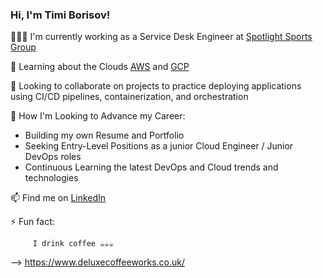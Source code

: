 ### Hi, I'm Timi Borisov! 


👨🏻‍💻 I'm currently working as a Service Desk Engineer at [Spotlight Sports Group](https://www.spotlightsportsgroup.com/)
 
 💭  Learning about the Clouds [AWS](https://aws.amazon.com/) and [GCP](https://cloud.google.com/)
 
 👀  Looking to collaborate on projects to practice deploying applications using CI/CD pipelines, containerization, and orchestration

💬 How I'm Looking to Advance my Career:

- Building my own Resume and Portfolio
- Seeking Entry-Level Positions as a junior Cloud Engineer / Junior DevOps roles
- Continuous Learning the latest DevOps and Cloud trends and technologies
  
📫 Find me on [LinkedIn](https://www.linkedin.com/in/tihomir-borisov-310467132/)

 ⚡ Fun fact: 
 
         I drink coffee ☕️☕️☕️
--> https://www.deluxecoffeeworks.co.uk/
